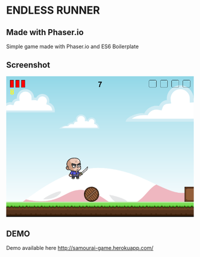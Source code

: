 # ENDLESS RUNNER
## Made with Phaser.io
Simple game made with Phaser.io and ES6 Boilerplate

## Screenshot
![Screenshot](screen.png)
## DEMO

Demo available here http://samourai-game.herokuapp.com/
